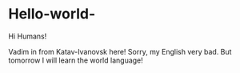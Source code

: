 # Hello-world-

Hi Humans!

Vadim in from Katav-Ivanovsk here! Sorry, my English very bad. But tomorrow I will learn the world language!
